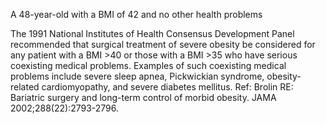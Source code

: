 A 48-year-old with a BMI of 42 and no other health problems

The 1991 National Institutes of Health Consensus Development Panel recommended that surgical treatment of severe obesity be considered for any patient with a BMI >40 or those with a BMI >35 who have serious coexisting medical problems. Examples of such coexisting medical problems include severe sleep apnea, Pickwickian syndrome, obesity-related cardiomyopathy, and severe diabetes mellitus. Ref: Brolin RE: Bariatric surgery and long-term control of morbid obesity. JAMA 2002;288(22):2793-2796.